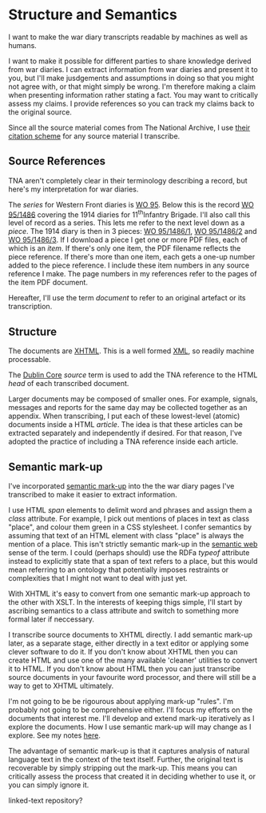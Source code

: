 # Structure and Semantics

I want to make the war diary transcripts readable by machines as well as humans.

I want to make it possible for different parties to share knowledge derived from war diaries. I can extract information from war diaries and present it to you, but
I'll make jusdgements and assumptions in doing so that you might not agree with, or that might simply be wrong.
I'm therefore making a claim when presenting information rather stating a fact. You may want to critically assess my claims.
I provide references so you can track my claims back to the original source.

Since all the source material comes from The National Archive, I use [their citation scheme](https://www.nationalarchives.gov.uk/help-with-your-research/citing-records-national-archives/) 
for any source material I transcribe.

## Source References

TNA aren't completely clear in their terminology describing a record, but here's my interpretation for war diaries.

The *series* for Western Front diaries is [WO 95](https://discovery.nationalarchives.gov.uk/browse/r/h/C14303). Below this is the record [WO 95/1486](https://discovery.nationalarchives.gov.uk/details/r/C4554637) covering the 1914 diaries for 11<sup>th</sup>Infantry Brigade.
I'll also call this level of record as a series. This lets me refer to the next level down as a *piece*. The 1914 diary is then in 3 pieces:
[WO 95/1486/1](https://discovery.nationalarchives.gov.uk/details/r/C14016968), [WO 95/1486/2](https://discovery.nationalarchives.gov.uk/details/r/C14016969) and [WO 95/1486/3](https://discovery.nationalarchives.gov.uk/details/r/C14016970).
If I download a piece I get one or more PDF files, each of which is an *item*. If there's only one item, the PDF filename reflects the piece reference. If there's more 
than one item, each gets a one-up number added to the piece reference. I include these item numbers in any source reference I make. The page numbers in my references refer to the
pages of the item PDF document.


Hereafter, I'll use the term *document* to refer to an original artefact or its transcription. 

## Structure

The documents are [XHTML](https://en.wikipedia.org/wiki/XHTML). This is a well formed [XML](https://en.wikipedia.org/wiki/XML), so readily machine processable.

The [Dublin Core](https://www.dublincore.org/specifications/dublin-core/dcmi-terms/) *source* term is used to add the TNA reference to the HTML _head_ of each transcribed document.

Larger documents may be composed of smaller ones. For example, signals, messages and reports for the same day may be collected together as an appendix.
When transcribing, I put each of these lowest-level (atomic) documents inside a HTML _article_. The idea is that these articles can be extracted separately 
and independently if desired. For that reason, I've adopted the practice of including a TNA reference inside each article.

## Semantic mark-up

I've incorporated [semantic mark-up](https://en.wikipedia.org/wiki/Semantic_HTML) into the the war diary pages I've transcribed to make it easier to extract information. 

I use HTML _span_ elements to delimit word and phrases and assign them a _class_ attribute.
For example, I pick out mentions of places in text as class "place", and colour them green in a CSS stylesheet.
I confer semantics by assuming that text of an HTML element with class "place" is always the mention of a place.
This isn't strictly semantic mark-up in the [semantic web](https://en.wikipedia.org/wiki/Semantic_Web) sense of the term.
I could (perhaps should) use the RDFa _typeof_ attribute instead to explicitly state that a span of text refers to a place,
but this would mean referring to an ontology that potentially imposes restraints or complexities that I might not want to deal with just yet.

With XHTML it's easy to convert from one semantic mark-up approach to the other with XSLT.
In the interests of keeping thigs simple, I'll start by ascribing semantics to a class attribute and switch to something more formal later if neccessary.

I transcribe source documents to XHTML directly. I add semantic mark-up later, as a separate stage, either directly in a text editor or applying some clever software to do it.
If you don't know about XHTML then you can create HTML and use one of the many available 'cleaner' utilities to convert it
to HTML. If you don't know about HTML then you can just transcribe source documents in your favourite word processor, and there will still be a way to get to XHTML ultimately.

I'm not going to be be rigourous about applying mark-up "rules". I'm probably not going to be comprehensive either.
I'll focus my efforts on the documents that interest me. I'll develop and extend mark-up iteratively as I explore the documents.
How I use semantic mark-up will may change as I explore. See my notes [here](mark-up).

The advantage of semantic mark-up is that it captures analysis of natural language text in the context of the text itself. Further, the original text is recoverable 
by simply stripping out the mark-up. This means you can critically assess the process that created it in deciding whether to use it, or you can simply ignore it. 


linked-text repository?

